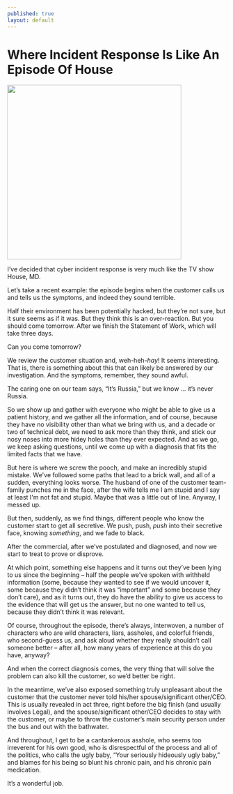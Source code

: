 ```yaml
---
published: true
layout: default
---
```

<h1>Where Incident Response Is Like An Episode Of House</h1>
<p><img class="right" width="400px" src="https://nselby.github.io/assets/img/house.png" /></p>

I’ve decided that cyber incident response is very much like the TV show House, MD. 

Let’s take a recent example: the episode begins when the customer calls us and tells us the symptoms, and indeed they sound terrible. 

Half their environment has been potentially hacked, but they’re not sure, but it sure seems as if it was. But they think this is an over-reaction. But you should come tomorrow. After we finish the Statement of Work, which will take three days. 

Can you come tomorrow?

We review the customer situation and, weh-heh-<em>hay</em>! It seems interesting. That is, there is something about this that can likely be answered by our investigation. And the symptoms, remember, they sound awful. 

The caring one on our team says, “It’s Russia,” but we know ... it’s never Russia.

So we show up and gather with everyone who might be able to give us a patient history, and we gather all the information, and of course, because they have no visibility other than what we bring with us, and a decade or two of technical debt, we need to ask more than they think, and stick our nosy noses into more hidey holes than they ever expected. And as we go, we keep asking questions, until we come up with a diagnosis that fits the limited facts that we have. 

But here is where we screw the pooch, and make an incredibly stupid mistake. We've followed some paths that lead to a brick wall, and all of a sudden, everything looks worse. The husband of one of the customer team-family punches me in the face, after the wife tells me I am stupid and I say at least I'm not fat and stupid. Maybe that was a little out of line. Anyway, I messed up.

But then, suddenly, as we find things, different people who know the customer start to get all secretive. We push, push, <em>push</em> into their secretive face, knowing <em>something</em>, and we fade to black. 

After the commercial, after we’ve postulated and diagnosed, and now we start to treat to prove or disprove.

At which point, something else happens and it turns out they’ve been lying to us since the beginning – half the people we’ve spoken with withheld information (some, because they wanted to see if we would uncover it, some because they didn’t think it was “important” and some because they don’t care), and as it turns out, they do have the ability to give us access to the evidence that will get us the answer, but no one wanted to tell us, because they didn’t think it was relevant. 

Of course, throughout the episode, there’s always, interwoven, a number of characters who are wild characters, liars, assholes, and colorful friends, who second-guess us, and ask aloud whether they really shouldn’t call someone better – after all, how many years of experience at this do you have, anyway? 

And when the correct diagnosis comes, the very thing that will solve the problem can also kill the customer, so we’d better be right. 

In the meantime, we’ve also exposed something truly unpleasant about the customer that the customer never told his/her spouse/significant other/CEO. This is usually revealed in act three, right before the big finish (and usually involves Legal), and the spouse/significant other/CEO decides to stay with the customer, or maybe to throw the customer’s main security person under the bus and out with the bathwater. 

And throughout, I get to be a cantankerous asshole, who seems too irreverent for his own good, who is disrespectful of the process and all of the politics, who calls the ugly baby, “Your seriously hideously ugly baby,” and blames for his being so blunt his chronic pain, and his chronic pain medication. 

It’s a wonderful job. 



